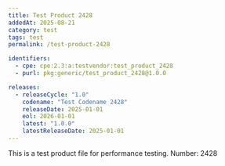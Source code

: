 ```yaml
---
title: Test Product 2428
addedAt: 2025-08-21
category: test
tags: test
permalink: /test-product-2428

identifiers:
  - cpe: cpe:2.3:a:testvendor:test_product_2428
  - purl: pkg:generic/test_product_2428@1.0.0

releases:
  - releaseCycle: "1.0"
    codename: "Test Codename 2428"
    releaseDate: 2025-01-01
    eol: 2026-01-01
    latest: "1.0.0"
    latestReleaseDate: 2025-01-01
---
```


This is a test product file for performance testing. Number: 2428
